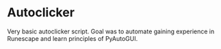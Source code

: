 # Autoclicker
Very basic autoclicker script. Goal was to automate gaining experience in Runescape and learn principles of PyAutoGUI.
